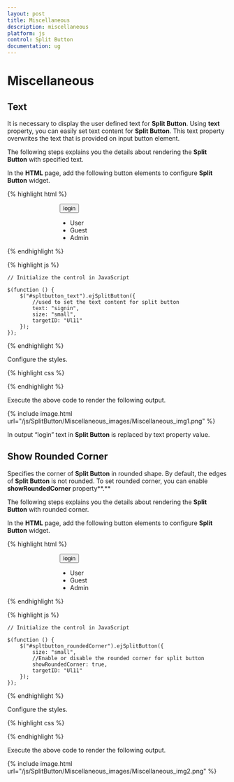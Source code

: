 ```yaml
---
layout: post
title: Miscellaneous
description: miscellaneous
platform: js
control: Split Button
documentation: ug
---
```


# Miscellaneous

## Text

It is necessary to display the user defined text for **Split Button**. Using **text** property, you can easily set text content for **Split Button**. This text property overwrites the text that is provided on input button element.

The following steps explains you the details about rendering the **Split Button** with specified text.

In the **HTML** page, add the following button elements to configure **Split Button** widget.


{% highlight html %}



<div class="spltspan">
    <button id="spltbutton_text">login</button>
    <ul id="Ul11">
        <li><span>User</span></li>
        <li><span>Guest</span></li>
        <li><span>Admin</span></li>
    </ul>
</div>

{% endhighlight %}

{% highlight js %}


    // Initialize the control in JavaScript
    
    $(function () {
        $("#spltbutton_text").ejSplitButton({
            //used to set the text content for split button
            text: "signin",
            size: "small",                                
            targetID: "Ul11"            
        });
    });
    

{% endhighlight %}


Configure the styles.

{% highlight css %}

<style>
    .spltspan {
        margin-left: 120px;
    }
</style>


{% endhighlight %}


Execute the above code to render the following output.

{% include image.html url="/js/SplitButton/Miscellaneous_images/Miscellaneous_img1.png" %}

In output “login” text in **Split Button** is replaced by text property value.

## Show Rounded Corner

Specifies the corner of **Split Button** in rounded shape. By default, the edges of **Split Button** is not rounded. To set rounded corner, you can enable **showRoundedCorner** property**.**

The following steps explains you the details about rendering the **Split Button** with rounded corner.

In the **HTML** page, add the following button elements to configure **Split Button** widget.

{% highlight html %}


<div class="spltspan">
    <button id="spltbutton_roundedCorner">login</button>
    <ul id="Ul11">
        <li><span>User</span></li>
        <li><span>Guest</span></li>
        <li><span>Admin</span></li>
    </ul>
</div>


{% endhighlight %}

{% highlight js %}


    // Initialize the control in JavaScript
    
    $(function () {
        $("#spltbutton_roundedCorner").ejSplitButton({               
            size: "small",    
            //Enable or disable the rounded corner for split button            
            showRoundedCorner: true,
            targetID: "Ul11"            
        });
    });
    

{% endhighlight %}


Configure the styles.

{% highlight css %}


<style>
    .spltspan {
        margin-left: 120px;
    }
</style>


{% endhighlight %}



Execute the above code to render the following output.

{% include image.html url="/js/SplitButton/Miscellaneous_images/Miscellaneous_img2.png" %}

